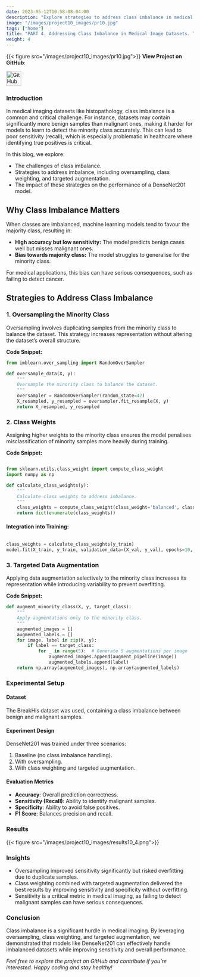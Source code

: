 ```yaml
---
date: 2023-05-12T10:58:08-04:00
description: "Explore strategies to address class imbalance in medical image datasets and their impact on model performance."
image: "/images/project10_images/pr10.jpg"
tags: ["home"]
title: "PART 4. Addressing Class Imbalance in Medical Image Datasets. Tackling Class Imbalance in Histopathology: Strategies and Insights"
weight: 4
---
```

{{< figure src="/images/project10_images/pr10.jpg">}}
**View Project on GitHub**: 

<a href="https://github.com/drnsmith/ColourNorm-Histopathology-DeepLearning" target="_blank">
    <img src="/images/github.png" alt="GitHub" style="width:40px; height:40px; vertical-align: middle;">
  </a>

### Introduction
In medical imaging datasets like histopathology, class imbalance is a common and critical challenge. For instance, datasets may contain significantly more benign samples than malignant ones, making it harder for models to learn to detect the minority class accurately. This can lead to poor sensitivity (recall), which is especially problematic in healthcare where identifying true positives is critical.

In this blog, we explore:
- The challenges of class imbalance.
- Strategies to address imbalance, including oversampling, class weighting, and targeted augmentation.
- The impact of these strategies on the performance of a DenseNet201 model.

## **Why Class Imbalance Matters**
When classes are imbalanced, machine learning models tend to favour the majority class, resulting in:
- **High accuracy but low sensitivity:** The model predicts benign cases well but misses malignant ones.
- **Bias towards majority class:** The model struggles to generalise for the minority class.

For medical applications, this bias can have serious consequences, such as failing to detect cancer.

## **Strategies to Address Class Imbalance**

### **1. Oversampling the Minority Class**
Oversampling involves duplicating samples from the minority class to balance the dataset. This strategy increases representation without altering the dataset’s overall structure.

**Code Snippet:**
```python
from imblearn.over_sampling import RandomOverSampler

def oversample_data(X, y):
    """
    Oversample the minority class to balance the dataset.
    """
    oversampler = RandomOverSampler(random_state=42)
    X_resampled, y_resampled = oversampler.fit_resample(X, y)
    return X_resampled, y_resampled
```

### **2. Class Weights**
Assigning higher weights to the minority class ensures the model penalises misclassification of minority samples more heavily during training.

**Code Snippet:**

```python

from sklearn.utils.class_weight import compute_class_weight
import numpy as np

def calculate_class_weights(y):
    """
    Calculate class weights to address imbalance.
    """
    class_weights = compute_class_weight(class_weight='balanced', classes=np.unique(y), y=y)
    return dict(enumerate(class_weights))
```

#### Integration into Training:

```python

class_weights = calculate_class_weights(y_train)
model.fit(X_train, y_train, validation_data=(X_val, y_val), epochs=10, class_weight=class_weights)
```

### **3. Targeted Data Augmentation**
Applying data augmentation selectively to the minority class increases its representation while introducing variability to prevent overfitting.

**Code Snippet:**

```python
def augment_minority_class(X, y, target_class):
    """
    Apply augmentations only to the minority class.
    """
    augmented_images = []
    augmented_labels = []
    for image, label in zip(X, y):
        if label == target_class:
            for _ in range(5):  # Generate 5 augmentations per image
                augmented_images.append(augment_pipeline(image))
                augmented_labels.append(label)
    return np.array(augmented_images), np.array(augmented_labels)
```

### Experimental Setup
#### Dataset
The BreakHis dataset was used, containing a class imbalance between benign and malignant samples.

#### Experiment Design
DenseNet201 was trained under three scenarios:

1. Baseline (no class imbalance handling).
2. With oversampling.
3. With class weighting and targeted augmentation.

#### Evaluation Metrics
 - **Accuracy**: Overall prediction correctness.
 - **Sensitivity (Recall)**: Ability to identify malignant samples.
 - **Specificity**: Ability to avoid false positives.
 - **F1 Score**: Balances precision and recall.

### Results
{{< figure src="/images/project10_images/results10_4.png">}}

### Insights
 - Oversampling improved sensitivity significantly but risked overfitting due to duplicate samples.
 - Class weighting combined with targeted augmentation delivered the best results by improving sensitivity and specificity without overfitting.
 - Sensitivity is a critical metric in medical imaging, as failing to detect malignant samples can have serious consequences.

### Conclusion
Class imbalance is a significant hurdle in medical imaging. By leveraging oversampling, class weighting, and targeted augmentation, we demonstrated that models like DenseNet201 can effectively handle imbalanced datasets while improving sensitivity and overall performance.

*Feel free to explore the project on GitHub and contribute if you’re interested. Happy coding and stay healthy!*